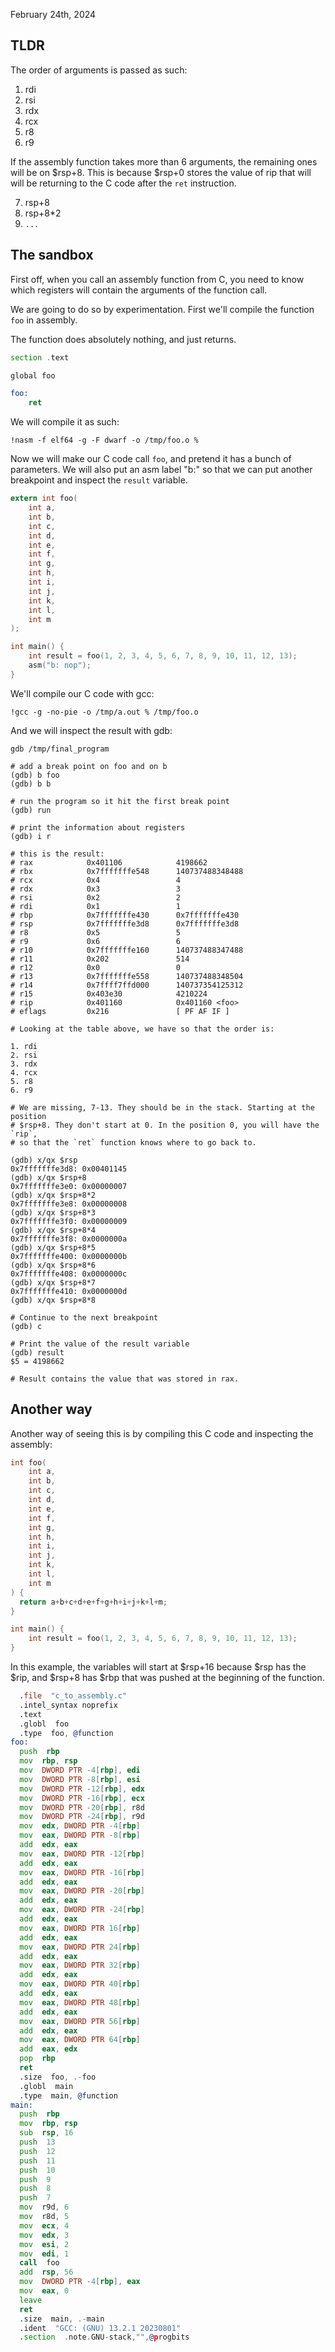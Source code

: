 February 24th, 2024

## TLDR

The order of arguments is passed as such:

1. rdi
2. rsi
3. rdx
4. rcx
5. r8
6. r9

If the assembly function takes more than 6 arguments, the remaining ones
will be on $rsp+8. This is because $rsp+0 stores the value of rip that will
will be returning to the C code after the `ret` instruction.

7. rsp+8
8. rsp+8*2
9. `...`

## The sandbox

First off, when you call an assembly function from C, you need to know
which registers will contain the arguments of the function call.

We are going to do so by experimentation. First we'll compile the function
`foo` in assembly.

The function does absolutely nothing, and just returns.

```asm
section .text

global foo

foo:
    ret
```

We will compile it as such:

```
!nasm -f elf64 -g -F dwarf -o /tmp/foo.o %
```

Now we will make our C code call `foo`, and pretend it has a bunch of
parameters. We will also put an asm label "b:" so that we can put another
breakpoint and inspect the `result` variable.

```c
extern int foo(
    int a,
    int b,
    int c,
    int d,
    int e,
    int f,
    int g,
    int h,
    int i,
    int j,
    int k,
    int l,
    int m
);

int main() {
    int result = foo(1, 2, 3, 4, 5, 6, 7, 8, 9, 10, 11, 12, 13);
    asm("b: nop");
}
```

We'll compile our C code with gcc:

```
!gcc -g -no-pie -o /tmp/a.out % /tmp/foo.o
```

And we will inspect the result with gdb:

```
gdb /tmp/final_program

# add a break point on foo and on b
(gdb) b foo
(gdb) b b

# run the program so it hit the first break point
(gdb) run

# print the information about registers
(gdb) i r

# this is the result:
# rax            0x401106            4198662
# rbx            0x7fffffffe548      140737488348488
# rcx            0x4                 4
# rdx            0x3                 3
# rsi            0x2                 2
# rdi            0x1                 1
# rbp            0x7fffffffe430      0x7fffffffe430
# rsp            0x7fffffffe3d8      0x7fffffffe3d8
# r8             0x5                 5
# r9             0x6                 6
# r10            0x7fffffffe160      140737488347488
# r11            0x202               514
# r12            0x0                 0
# r13            0x7fffffffe558      140737488348504
# r14            0x7ffff7ffd000      140737354125312
# r15            0x403e30            4210224
# rip            0x401160            0x401160 <foo>
# eflags         0x216               [ PF AF IF ]

# Looking at the table above, we have so that the order is:

1. rdi
2. rsi
3. rdx
4. rcx
5. r8
6. r9

# We are missing, 7-13. They should be in the stack. Starting at the position
# $rsp+8. They don't start at 0. In the position 0, you will have the `rip`,
# so that the `ret` function knows where to go back to.

(gdb) x/qx $rsp
0x7fffffffe3d8: 0x00401145
(gdb) x/qx $rsp+8
0x7fffffffe3e0: 0x00000007
(gdb) x/qx $rsp+8*2
0x7fffffffe3e8: 0x00000008
(gdb) x/qx $rsp+8*3
0x7fffffffe3f0: 0x00000009
(gdb) x/qx $rsp+8*4
0x7fffffffe3f8: 0x0000000a
(gdb) x/qx $rsp+8*5
0x7fffffffe400: 0x0000000b
(gdb) x/qx $rsp+8*6
0x7fffffffe408: 0x0000000c
(gdb) x/qx $rsp+8*7
0x7fffffffe410: 0x0000000d
(gdb) x/qx $rsp+8*8

# Continue to the next breakpoint
(gdb) c

# Print the value of the result variable
(gdb) result
$5 = 4198662

# Result contains the value that was stored in rax.
```

## Another way


Another way of seeing this is by compiling this C code and inspecting the
assembly:

```c
int foo(
    int a,
    int b,
    int c,
    int d,
    int e,
    int f,
    int g,
    int h,
    int i,
    int j,
    int k,
    int l,
    int m
) {
  return a+b+c+d+e+f+g+h+i+j+k+l+m;
}

int main() {
    int result = foo(1, 2, 3, 4, 5, 6, 7, 8, 9, 10, 11, 12, 13);
}
```

In this example, the variables will start at $rsp+16 because $rsp has the
$rip, and $rsp+8 has $rbp that was pushed at the beginning of the function.

```asm
  .file  "c_to_assembly.c"
  .intel_syntax noprefix
  .text
  .globl  foo
  .type  foo, @function
foo:
  push  rbp
  mov  rbp, rsp
  mov  DWORD PTR -4[rbp], edi
  mov  DWORD PTR -8[rbp], esi
  mov  DWORD PTR -12[rbp], edx
  mov  DWORD PTR -16[rbp], ecx
  mov  DWORD PTR -20[rbp], r8d
  mov  DWORD PTR -24[rbp], r9d
  mov  edx, DWORD PTR -4[rbp]
  mov  eax, DWORD PTR -8[rbp]
  add  edx, eax
  mov  eax, DWORD PTR -12[rbp]
  add  edx, eax
  mov  eax, DWORD PTR -16[rbp]
  add  edx, eax
  mov  eax, DWORD PTR -20[rbp]
  add  edx, eax
  mov  eax, DWORD PTR -24[rbp]
  add  edx, eax
  mov  eax, DWORD PTR 16[rbp]
  add  edx, eax
  mov  eax, DWORD PTR 24[rbp]
  add  edx, eax
  mov  eax, DWORD PTR 32[rbp]
  add  edx, eax
  mov  eax, DWORD PTR 40[rbp]
  add  edx, eax
  mov  eax, DWORD PTR 48[rbp]
  add  edx, eax
  mov  eax, DWORD PTR 56[rbp]
  add  edx, eax
  mov  eax, DWORD PTR 64[rbp]
  add  eax, edx
  pop  rbp
  ret
  .size  foo, .-foo
  .globl  main
  .type  main, @function
main:
  push  rbp
  mov  rbp, rsp
  sub  rsp, 16
  push  13
  push  12
  push  11
  push  10
  push  9
  push  8
  push  7
  mov  r9d, 6
  mov  r8d, 5
  mov  ecx, 4
  mov  edx, 3
  mov  esi, 2
  mov  edi, 1
  call  foo
  add  rsp, 56
  mov  DWORD PTR -4[rbp], eax
  mov  eax, 0
  leave
  ret
  .size  main, .-main
  .ident  "GCC: (GNU) 13.2.1 20230801"
  .section  .note.GNU-stack,"",@progbits
```
